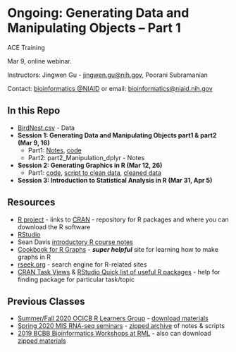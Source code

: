 #  Ongoing: Generating Data and Manipulating Objects – Part 1

ACE Training

Mar 9, online webinar.

Instructors: Jingwen Gu - jingwen.gu@nih.gov, Poorani Subramanian

Contact: [bioinformatics @NIAID](https://bioinformatics.niaid.nih.gov/) or email: bioinformatics@niaid.nih.gov

## In this Repo
- [BirdNest.csv](BirdNest.csv) - Data
- **Session 1: Generating Data and Manipulating Objects part1 & part2 (Mar 9, 16)**
  - Part1: [Notes](https://nih.box.com/s/myqg0zvsaobucmh7xz8eq4k618xyc8gw), [code](part1_Introduction_to_R.R)
  - Part2: part2_Manipulation_dplyr - Notes
- **Session 2: Generating Graphics in R (Mar 12, 26)**
  - Part1: [code](graphics_part1), [script to clean data](clean_data.R), [cleaned data](Supp_Meth_T1_Supp_T4_merged.txt)
- **Session 3: Introduction to Statistical Analysis in R (Mar 31, Apr 5)**

## Resources

- [R project](https://www.r-project.org/) - links to [CRAN](https://cran.r-project.org/) - repository for R packages and where you can download the R software
- [RStudio](https://www.rstudio.com/products/rstudio/download/#download)
- Sean Davis [introductory R course notes](https://seandavi.github.io/ITR/) 
- [Cookbook for R Graphs](http://www.cookbook-r.com/Graphs/) - **_super helpful_** site for learning how to make graphs in R
- [rseek.org](https://rseek.org) - search engine for R-related sites
- [CRAN Task Views](https://cran.r-project.org/web/views/) & [RStudio Quick list of useful R packages](https://support.rstudio.com/hc/en-us/articles/201057987-Quick-list-of-useful-R-packages) - help for finding package for particular task/topic

## Previous Classes
- [Summer/Fall 2020  OCICB R Learners Group](https://github.com/niaid/R_Intro/tree/OCICB-2020) - [download materials](https://github.com/niaid/R_Intro/archive/OCICB-2020.zip)
- [Spring 2020 MIS RNA-seq seminars](https://github.com/niaid/R_Intro/tree/MIS-2020) - [zipped archive](https://github.com/niaid/R_Intro/archive/MIS-2020.zip) of notes & scripts
- [2019 BCBB Bioinformatics Workshops at RML](https://github.com/niaid/R_Intro/tree/RML-2019) - also can download [zipped materials](https://github.com/niaid/R_Intro/archive/RML-2019.zip)

